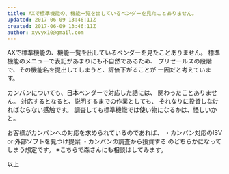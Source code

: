 ```yaml
---
title: AXで標準機能の、機能一覧を出しているベンダーを見たことありません。
updated: 2017-06-09 13:46:11Z
created: 2017-06-09 13:46:11Z
author: xyvyx10@gmail.com
---
```


AXで標準機能の、機能一覧を出しているベンダーを見たことありません。
標準機能のメニューで表記があまりにも不自然であるため、
プリセールスの段階で、その機能名を提出してしまうと、評価下がることが
一因だと考えています。

カンバンについても、日本ベンダーで対応した話には、
関わったことありません。
対応するとなると、説明するまでの作業としても、
それなりに投資しなければならない感触です。
調査しても標準機能では使い物になるかは、怪しいかと。

お客様がカンバンへの対応を求められているのであれば、
・カンバン対応のISV or 外部ソフトを見つけ提案
・カンバンの調査から投資する
のどちらかになってしまう想定です。
※こちらで森さんにも相談はしてみます。

以上